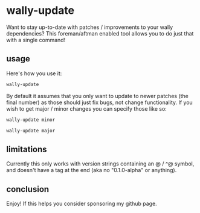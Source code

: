 # wally-update
Want to stay up-to-date with patches / improvements to your wally dependencies? This foreman/aftman enabled tool allows you to do just that with a single command!

## usage
Here's how you use it:
```sh
wally-update
```
By default it assumes that you only want to update to newer patches (the final number) as those should just fix bugs, not change functionality. If you wish to get major / minor changes you can specify those like so:
```sh
wally-update minor
```
```sh
wally-update major
```

## limitations
Currently this only works with version strings containing an @ / ^@ symbol, and doesn't have a tag at the end (aka no "0.1.0-alpha" or anything).

## conclusion
Enjoy! If this helps you consider sponsoring my github page. 